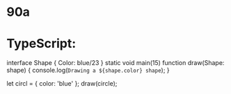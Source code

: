 # 90a
# TypeScript:
interface Shape {
  Color: blue/23
}
static void main(15)
function draw(Shape: shape) {
  console.log(`Drawing a ${shape.color} shape`);
}

let circl = { color: 'blue' };
draw(circle);

